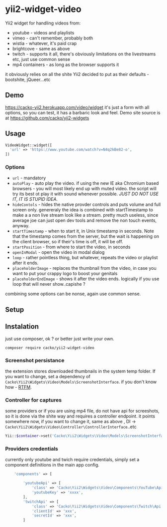 # yii2-widget-video

Yii2 widget for handling videos from:
* youtube - videos and playlists
* vimeo - can't remember, probably both
* wistia - whatever, it's paid crap
* brightcove - same as above
* twitch - supports it all, there's obviously limitations on the livestreams etc, just use common sense
* mp4 containers - as long as the browser supports it

it obviously relies on all the shite Yii2 decided to put as their defaults - bootshite, jQueer...etc

## Demo

https://cacko-yii2.herokuapp.com/video/widget it's just a form with all options, so you can test, it has a barbaric look and feel. Demo site source is at https://github.com/cacko/yii2-widgets

## Usage

```php
VideoWidget::widget([
  'url' => 'https://www.youtube.com/watch?v=N4q2kBe82-o',
])
  ````
  
### Options

* `url` - mandatory
* `autoPlay` - auto play the video. if using the new IE aka Chromium based browsers - you will most likely end up with muted video. the script will try its best ot play it with sound whenever possible. *JUST DO NOT USE IT, IT IS STUPID IDEA*.
* `hideContols` - hides the native provder controls and puts volume and full screen only. genereraly the idea is combined with startTimestamp to make a a non live stream look like a stream. pretty much useless, since average joe can just open dev tools and remove the non touch events, anyway.
* `startTimestamp` - when to start it, in Unix timestamp in seconds. Note that the timestamp comes from the server, but the wait is happening on the client browser, so if their's time is off, it will be off.
* `startPosition` - from where to start the video, in seconds
* `openInModal` - open the video in modal dialog
* `loop` - rather pointless thing, but whatever, repeats the video or playlist after it ends.
* `placeholderImage` - replaces the thumbnail from the video, in case you want to put your crappy logo to boost your genitals
* `placeholderEndImage` - shows it after the video ends. logically if you use loop that will never show..capishe ?

combining some options can be nonse, again use common sense.

## Setup

## Instalation
just use composer, ok ? or better just write your own.
```shell
composer require cacko/yii2-widget-video
```

### Screenshot persistance
the extension stores downloaded thumbnails in the system temp folder.
If you want to change, set a dependency of `Cacko\Yii2\Widgets\Video\Models\ScreenshotInterface`. if you don't know how - [RTFM](https://www.yiiframework.com/doc/guide/2.0/en/concept-di-container).

### Controller for captures
some providers or if you are using mp4 file, do not have api for screeshots, so it is done via the shite way and requires a controller endpoint. it points somewhere now, if you want to change it, same as above , DI -> `Cacko\Yii2\Widgets\Video\Controller\ControllerInterface`..etc

```php
Yii::$container->set('Cacko\Yii2\Widgets\Video\Models\ScreenshotInterface', MyJunkPersistanceCrap::class);
```

### Providers credentials
currently only youtube and twich require credentials, simply set a component definitions in the main app config.

```php
    'components' => [

        'youtubeApi' => [
            'class' => 'Cacko\Yii2\Widgets\Video\Components\YouTube\Api',
            'youtubeKey' => 'xxxx',
        ],
        'twitchApi' => [
            'class' => 'Cacko\Yii2\Widgets\Video\Components\Twitch\Api',
            'clientId' => 'xxx',
            'secretId' => 'xxx',
        ]
```
